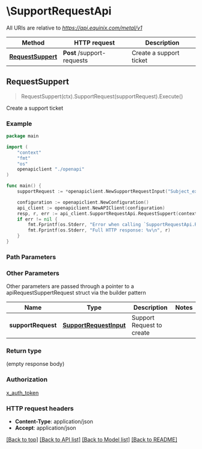 # \SupportRequestApi

All URIs are relative to *https://api.equinix.com/metal/v1*

Method | HTTP request | Description
------------- | ------------- | -------------
[**RequestSuppert**](SupportRequestApi.md#RequestSuppert) | **Post** /support-requests | Create a support ticket



## RequestSuppert

> RequestSuppert(ctx).SupportRequest(supportRequest).Execute()

Create a support ticket



### Example

```go
package main

import (
    "context"
    "fmt"
    "os"
    openapiclient "./openapi"
)

func main() {
    supportRequest := *openapiclient.NewSupportRequestInput("Subject_example", "Message_example") // SupportRequestInput | Support Request to create

    configuration := openapiclient.NewConfiguration()
    api_client := openapiclient.NewAPIClient(configuration)
    resp, r, err := api_client.SupportRequestApi.RequestSuppert(context.Background()).SupportRequest(supportRequest).Execute()
    if err != nil {
        fmt.Fprintf(os.Stderr, "Error when calling `SupportRequestApi.RequestSuppert``: %v\n", err)
        fmt.Fprintf(os.Stderr, "Full HTTP response: %v\n", r)
    }
}
```

### Path Parameters



### Other Parameters

Other parameters are passed through a pointer to a apiRequestSuppertRequest struct via the builder pattern


Name | Type | Description  | Notes
------------- | ------------- | ------------- | -------------
 **supportRequest** | [**SupportRequestInput**](SupportRequestInput.md) | Support Request to create | 

### Return type

 (empty response body)

### Authorization

[x_auth_token](../README.md#x_auth_token)

### HTTP request headers

- **Content-Type**: application/json
- **Accept**: application/json

[[Back to top]](#) [[Back to API list]](../README.md#documentation-for-api-endpoints)
[[Back to Model list]](../README.md#documentation-for-models)
[[Back to README]](../README.md)

